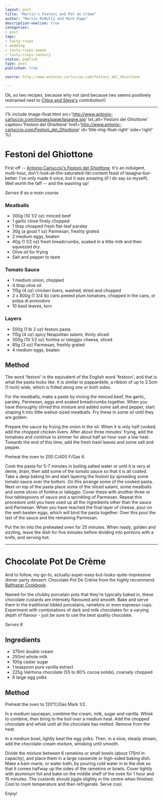 ```yaml
---
layout: post
title: "Martin's Festoni and Pot de Crème"
author: "Martin McNulty and Mark Papp"
description-newline: true
categories:
- post
tags:
- tasty-rsvps
- wedding
- tasty-rsvps-sweet
- tasty-rsvps-savoury
status: publish
type: post
published: true

source: http://www.antonio-carluccio.com/Festoni_del_Ghiottone

---
```


Ok, so two recipes, because why not (and because two seems positively restrained next to [Chloe and Steve's](/posts/chloe-selection/) contribution!)

***

{% include image-float.html src='http://www.antonio-carluccio.com/images/page/lasagne.jpg' txt_alt='Festoni del Ghiottone' caption='Festoni del Ghiottone' href='http://www.antonio-carluccio.com/Festoni_del_Ghiottone' id='title-img-float-right' side='right' %}

# Festoni del Ghiottone

First off -- [Antonio Carluccio's Festoni del Ghiottone](http://www.antonio-carluccio.com/Festoni_del_Ghiottone).  It's an indulgent, multi-hour, don't-look-at-the-saturated-fat-content feast of lasagna-but-better.  I've only made it once, but it was amazing (if I do say so myself).  Well worth the faff -- and the washing up!

_Serves 8 as a main course_

### Meatballs
* 300g (10 1/2 oz) minced beef
* 1 garlic clove finely chopped
* 1 tbsp chopped fresh flat-leaf parsley
* 30g (a good 1 oz) Parmesan, freshly grated
* 2 medium eggs, beaten
* 40g (1 1/2 oz) fresh breadcrumbs, soaked in a little milk and then squeezed dry
* Olive oil for frying
* Salt and pepper to taste

### Tomato Sauce
* 1 medium onion, chopped
* 4 tbsp olive oil
* 115g (4 oz) chicken livers, washed, dried and chopped
* 2 x 800g (1 3/4 lb) cans peeled plum tomatoes, chopped in the cans, or polpa di pomodoro
* 10 basil leaves, torn

### Layers
* 500g (1 lb 2 oz) festoni pasta
* 115g (4 oz) spicy Neapolitan salami, thinly sliced
* 300g (10 1/2 oz) fontina or taleggio cheese, sliced
* 85g (3 oz) Parmesan, freshly grated
* 4 medium eggs, beaten

## Method

The word 'festoni' is the equivalent of the English word 'festoon', and that is what the pasta looks like. It is similar to pappardelle, a ribbon of up to 2.5cm (1 inch) wide, which is frilled along one or both sides.

For the meatballs, make a paste by mixing the minced beef, the garlic, parsley, Parmesan, eggs and soaked breadcrumbs together. When you have thoroughly stirred this mixture and added some salt and pepper, start shaping it into little walnut-sized meatballs. Fry these in some oil until they are golden.

Prepare the sauce by frying the onion in the oil. When it is only half cooked, add the chopped chicken livers. After about three minutes' frying, add the tomatoes and continue to simmer for about half an hour over a low heat. Towards the end of this time, add the fresh basil leaves and some salt and pepper.

Preheat the oven to 200 C/400 F/Gas 6.

Cook the pasta for 5-7 minutes in boiling salted water or until it is very al dente, drain, then add some of the tomato sauce so that it is all coated. Take a deep baking tin and start layering the festoni by spreading some tomato sauce over the bottom. On this arrange some of the cooked pasta. Next on top of the pasta place some of the sliced salami, some meatballs and some slices of fontina or taleggio. Cover these with another three or four tablespoons of sauce and a sprinkling of Parmesan. Repeat this procedure until you have used up all the ingredients other than the sauce and Parmesan. When you have reached the final layer of cheese, pour on the well-beaten eggs, which will bind the pasta together. Over this pour the last of the sauce and the remaining Parmesan.

Put the tin into the preheated oven for 25 minutes. When ready, golden and sizzling, leave the dish for five minutes before dividing into portions with a knife, and serving hot.

***

# Chocolate Pot De Crème

And to follow, my go-to, actually-super-easy-but-looks-quite-impressive dinner party dessert: Chocolate Pot De Crème from the highly recommend [Balthazar Cookbook](http://www.amazon.co.uk/Balthazar-Cookbook-Keith-McNally/dp/1906650330).

Named for the chubby porcelain pots that they're typically baked in, these chocolate custards are intensely flavoured and smooth. Bake and serve them in the traditional lidded porcelains, ramekins or even espresso cups. Experiment with combinations of dark and milk chocolates for a varying depth of flavour - just be sure to use the best quality chocolate.

_Serves 6_

## Ingredients

* 375ml double cream
* 250ml whole milk
* 100g caster sugar
* 1 teaspoon pure vanilla extract
* 225g Valrhona chocolate (55 to 60% cocoa solids), coarsely chopped
* 6 large egg yolks

## Method

Preheat the oven to 120°C/Gas Mark 1/2.

In a medium saucepan, combine the cream, milk, sugar and vanilla.  Whisk to combine, then bring to the boil over a medium heat. Add the chopped chocolate and whisk until all the chocolate has melted. Remove from the heat.

In a medium bowl, lightly beat the egg yolks. Then, in a slow, steady stream, add the chocolate-cream mixture, whisking until smooth.

Divide the mixture between 6 ramekins or small bowls (about 175ml in capacity), and place them in a large casserole or high-sided baking dish. Make a bain-marie, or water bath, by pouring cold water in to the disk so that it comes halfway up the sides of the ramekins or bowls. Cover tightly with aluminium foil and bake on the middle shelf of the oven for 1 hour and 15 minutes. The custards should jiggle slightly in the centre when finished. Cool to room temperature and then refrigerate. Serve cool.

Enjoy!

